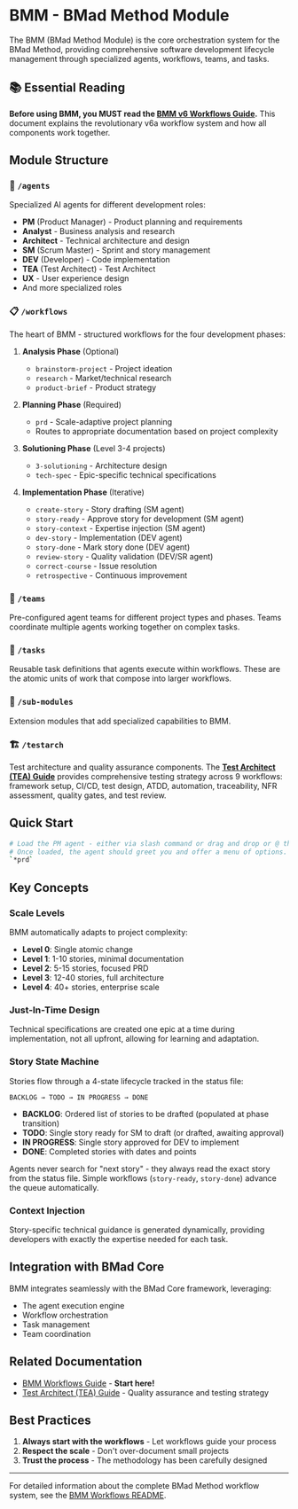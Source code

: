 # BMM - BMad Method Module

The BMM (BMad Method Module) is the core orchestration system for the BMad Method, providing comprehensive software development lifecycle management through specialized agents, workflows, teams, and tasks.

## 📚 Essential Reading

**Before using BMM, you MUST read the [BMM v6 Workflows Guide](./workflows/README.md).** This document explains the revolutionary v6a workflow system and how all components work together.

## Module Structure

### 🤖 `/agents`

Specialized AI agents for different development roles:

- **PM** (Product Manager) - Product planning and requirements
- **Analyst** - Business analysis and research
- **Architect** - Technical architecture and design
- **SM** (Scrum Master) - Sprint and story management
- **DEV** (Developer) - Code implementation
- **TEA** (Test Architect) - Test Architect
- **UX** - User experience design
- And more specialized roles

### 📋 `/workflows`

The heart of BMM - structured workflows for the four development phases:

1. **Analysis Phase** (Optional)
   - `brainstorm-project` - Project ideation
   - `research` - Market/technical research
   - `product-brief` - Product strategy

2. **Planning Phase** (Required)
   - `prd` - Scale-adaptive project planning
   - Routes to appropriate documentation based on project complexity

3. **Solutioning Phase** (Level 3-4 projects)
   - `3-solutioning` - Architecture design
   - `tech-spec` - Epic-specific technical specifications

4. **Implementation Phase** (Iterative)
   - `create-story` - Story drafting (SM agent)
   - `story-ready` - Approve story for development (SM agent)
   - `story-context` - Expertise injection (SM agent)
   - `dev-story` - Implementation (DEV agent)
   - `story-done` - Mark story done (DEV agent)
   - `review-story` - Quality validation (DEV/SR agent)
   - `correct-course` - Issue resolution
   - `retrospective` - Continuous improvement

### 👥 `/teams`

Pre-configured agent teams for different project types and phases. Teams coordinate multiple agents working together on complex tasks.

### 📝 `/tasks`

Reusable task definitions that agents execute within workflows. These are the atomic units of work that compose into larger workflows.

### 🔧 `/sub-modules`

Extension modules that add specialized capabilities to BMM.

### 🏗️ `/testarch`

Test architecture and quality assurance components. The **[Test Architect (TEA) Guide](./testarch/README.md)** provides comprehensive testing strategy across 9 workflows: framework setup, CI/CD, test design, ATDD, automation, traceability, NFR assessment, quality gates, and test review.

## Quick Start

```bash
# Load the PM agent - either via slash command or drag and drop or @ the agent file.
# Once loaded, the agent should greet you and offer a menu of options. You can enter:
`*prd`
```

## Key Concepts

### Scale Levels

BMM automatically adapts to project complexity:

- **Level 0**: Single atomic change
- **Level 1**: 1-10 stories, minimal documentation
- **Level 2**: 5-15 stories, focused PRD
- **Level 3**: 12-40 stories, full architecture
- **Level 4**: 40+ stories, enterprise scale

### Just-In-Time Design

Technical specifications are created one epic at a time during implementation, not all upfront, allowing for learning and adaptation.

### Story State Machine

Stories flow through a 4-state lifecycle tracked in the status file:

```
BACKLOG → TODO → IN PROGRESS → DONE
```

- **BACKLOG**: Ordered list of stories to be drafted (populated at phase transition)
- **TODO**: Single story ready for SM to draft (or drafted, awaiting approval)
- **IN PROGRESS**: Single story approved for DEV to implement
- **DONE**: Completed stories with dates and points

Agents never search for "next story" - they always read the exact story from the status file. Simple workflows (`story-ready`, `story-done`) advance the queue automatically.

### Context Injection

Story-specific technical guidance is generated dynamically, providing developers with exactly the expertise needed for each task.

## Integration with BMad Core

BMM integrates seamlessly with the BMad Core framework, leveraging:

- The agent execution engine
- Workflow orchestration
- Task management
- Team coordination

## Related Documentation

- [BMM Workflows Guide](./workflows/README.md) - **Start here!**
- [Test Architect (TEA) Guide](./testarch/README.md) - Quality assurance and testing strategy

## Best Practices

1. **Always start with the workflows** - Let workflows guide your process
2. **Respect the scale** - Don't over-document small projects
3. **Trust the process** - The methodology has been carefully designed

---

For detailed information about the complete BMad Method workflow system, see the [BMM Workflows README](./workflows/README.md).
